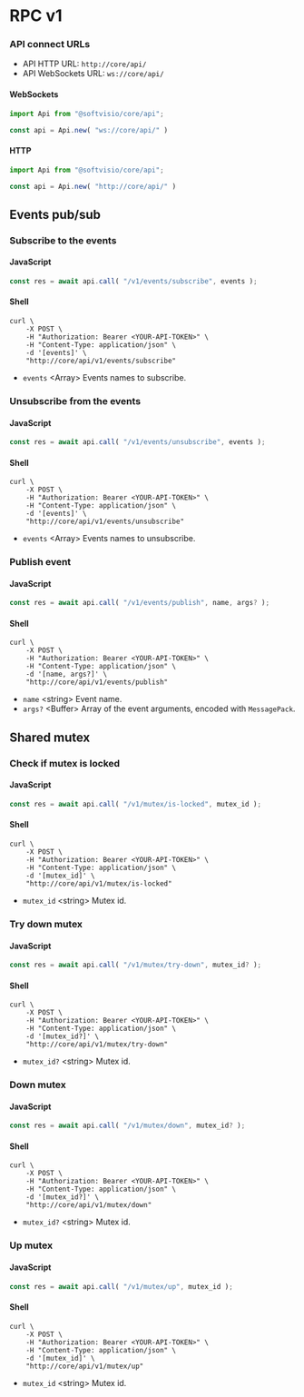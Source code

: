 # RPC v1

### API connect URLs

-   API HTTP URL: `http://core/api/`
-   API WebSockets URL: `ws://core/api/`

<!-- tabs:start -->

#### **WebSockets**

<!-- prettier-ignore -->
```javascript
import Api from "@softvisio/core/api";

const api = Api.new( "ws://core/api/" )
```

#### **HTTP**

<!-- prettier-ignore -->
```javascript
import Api from "@softvisio/core/api";

const api = Api.new( "http://core/api/" )
```

<!-- tabs:end -->

## Events pub/sub

### Subscribe to the events

<!-- tabs:start -->

#### **JavaScript**

<!-- prettier-ignore -->
```javascript
const res = await api.call( "/v1/events/subscribe", events );
```

#### **Shell**

<!-- prettier-ignore -->
```shell
curl \
    -X POST \
    -H "Authorization: Bearer <YOUR-API-TOKEN>" \
    -H "Content-Type: application/json" \
    -d '[events]' \
    "http://core/api/v1/events/subscribe"
```

<!-- tabs:end -->

-   `events` <Array\> Events names to subscribe.

### Unsubscribe from the events

<!-- tabs:start -->

#### **JavaScript**

<!-- prettier-ignore -->
```javascript
const res = await api.call( "/v1/events/unsubscribe", events );
```

#### **Shell**

<!-- prettier-ignore -->
```shell
curl \
    -X POST \
    -H "Authorization: Bearer <YOUR-API-TOKEN>" \
    -H "Content-Type: application/json" \
    -d '[events]' \
    "http://core/api/v1/events/unsubscribe"
```

<!-- tabs:end -->

-   `events` <Array\> Events names to unsubscribe.

### Publish event

<!-- tabs:start -->

#### **JavaScript**

<!-- prettier-ignore -->
```javascript
const res = await api.call( "/v1/events/publish", name, args? );
```

#### **Shell**

<!-- prettier-ignore -->
```shell
curl \
    -X POST \
    -H "Authorization: Bearer <YOUR-API-TOKEN>" \
    -H "Content-Type: application/json" \
    -d '[name, args?]' \
    "http://core/api/v1/events/publish"
```

<!-- tabs:end -->

-   `name` <string\> Event name.
-   `args?` <Buffer\> Array of the event arguments, encoded with `MessagePack`.

## Shared mutex

### Check if mutex is locked

<!-- tabs:start -->

#### **JavaScript**

<!-- prettier-ignore -->
```javascript
const res = await api.call( "/v1/mutex/is-locked", mutex_id );
```

#### **Shell**

<!-- prettier-ignore -->
```shell
curl \
    -X POST \
    -H "Authorization: Bearer <YOUR-API-TOKEN>" \
    -H "Content-Type: application/json" \
    -d '[mutex_id]' \
    "http://core/api/v1/mutex/is-locked"
```

<!-- tabs:end -->

-   `mutex_id` <string\> Mutex id.

### Try down mutex

<!-- tabs:start -->

#### **JavaScript**

<!-- prettier-ignore -->
```javascript
const res = await api.call( "/v1/mutex/try-down", mutex_id? );
```

#### **Shell**

<!-- prettier-ignore -->
```shell
curl \
    -X POST \
    -H "Authorization: Bearer <YOUR-API-TOKEN>" \
    -H "Content-Type: application/json" \
    -d '[mutex_id?]' \
    "http://core/api/v1/mutex/try-down"
```

<!-- tabs:end -->

-   `mutex_id?` <string\> Mutex id.

### Down mutex

<!-- tabs:start -->

#### **JavaScript**

<!-- prettier-ignore -->
```javascript
const res = await api.call( "/v1/mutex/down", mutex_id? );
```

#### **Shell**

<!-- prettier-ignore -->
```shell
curl \
    -X POST \
    -H "Authorization: Bearer <YOUR-API-TOKEN>" \
    -H "Content-Type: application/json" \
    -d '[mutex_id?]' \
    "http://core/api/v1/mutex/down"
```

<!-- tabs:end -->

-   `mutex_id?` <string\> Mutex id.

### Up mutex

<!-- tabs:start -->

#### **JavaScript**

<!-- prettier-ignore -->
```javascript
const res = await api.call( "/v1/mutex/up", mutex_id );
```

#### **Shell**

<!-- prettier-ignore -->
```shell
curl \
    -X POST \
    -H "Authorization: Bearer <YOUR-API-TOKEN>" \
    -H "Content-Type: application/json" \
    -d '[mutex_id]' \
    "http://core/api/v1/mutex/up"
```

<!-- tabs:end -->

-   `mutex_id` <string\> Mutex id.
